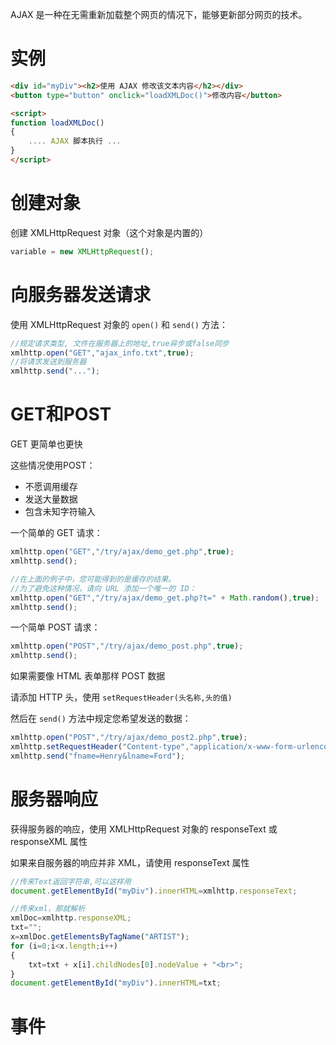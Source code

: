 AJAX 是一种在无需重新加载整个网页的情况下，能够更新部分网页的技术。

# 实例
```html
<div id="myDiv"><h2>使用 AJAX 修改该文本内容</h2></div>
<button type="button" onclick="loadXMLDoc()">修改内容</button>

<script>    
function loadXMLDoc()
{
    .... AJAX 脚本执行 ...
}
</script>
```

# 创建对象

创建 XMLHttpRequest 对象（这个对象是内置的）
```js
variable = new XMLHttpRequest();
```

# 向服务器发送请求

使用 XMLHttpRequest 对象的 `open()` 和 `send()` 方法：

```js
//规定请求类型, 文件在服务器上的地址,true异步或false同步
xmlhttp.open("GET","ajax_info.txt",true);
//将请求发送到服务器
xmlhttp.send("...");
```

# GET和POST

GET 更简单也更快

这些情况使用POST：
- 不愿调用缓存
- 发送大量数据
- 包含未知字符输入

一个简单的 GET 请求：
```js
xmlhttp.open("GET","/try/ajax/demo_get.php",true);
xmlhttp.send();

//在上面的例子中，您可能得到的是缓存的结果。
//为了避免这种情况，请向 URL 添加一个唯一的 ID：
xmlhttp.open("GET","/try/ajax/demo_get.php?t=" + Math.random(),true);
xmlhttp.send();
```

一个简单 POST 请求：
```js
xmlhttp.open("POST","/try/ajax/demo_post.php",true);
xmlhttp.send();
```

如果需要像 HTML 表单那样 POST 数据

请添加 HTTP 头，使用 `setRequestHeader(头名称,头的值)`

然后在 `send()` 方法中规定您希望发送的数据：
```js
xmlhttp.open("POST","/try/ajax/demo_post2.php",true);
xmlhttp.setRequestHeader("Content-type","application/x-www-form-urlencoded");
xmlhttp.send("fname=Henry&lname=Ford");
```

# 服务器响应

获得服务器的响应，使用 XMLHttpRequest 对象的 responseText 或 responseXML 属性

如果来自服务器的响应并非 XML，请使用 responseText 属性

```js
//传来Text返回字符串,可以这样用
document.getElementById("myDiv").innerHTML=xmlhttp.responseText;

//传来xml，那就解析
xmlDoc=xmlhttp.responseXML;
txt="";
x=xmlDoc.getElementsByTagName("ARTIST");
for (i=0;i<x.length;i++)
{
    txt=txt + x[i].childNodes[0].nodeValue + "<br>";
}
document.getElementById("myDiv").innerHTML=txt;
```

# 事件

